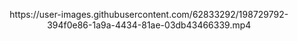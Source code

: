 <p align="center">
https://user-images.githubusercontent.com/62833292/198729792-394f0e86-1a9a-4434-81ae-03db43466339.mp4
</p>
